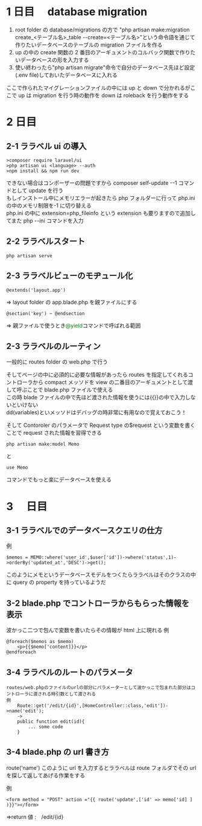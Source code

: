 # 1 日目　 database migration

1.  root folder の database/migrations の方で
    "php artisan make:migration create\_<テーブル名>\_table --create=<テーブル名>"という命令語を通じて作りたいデータベースのテーブルの migration ファイルを作る
2.  up の中の create 関数の 2 番目のアーギュメントのコルバック関数で作りたいデータベースの形を入力する
3.  使い終わったら"php artisan migrate"命令で自分のデータベース先ほど設定(.env file)しておいたデータベースに入れる

ここで作られたマイグレーションファイルの中には up と down で分かれるがここで up は migration を行う時の動作を down は roleback を行う動作をする

# 2 日目

## 2-1 ララベル ui の導入

    >composer require laravel/ui
    >php artisan ui <language> --auth
    >npm install && npm run dev

できない場合はコンポーザーの問題ですから composer self-update --1 コマンドとして update を行う</br>
もしインストール中にメモリエラーが起きたら php フォルダーに行って php.ini の中のメモリ制限を-1 に切り替える</br>
php.ini の中に extension=php_fileinfo という extension も要りますので追加してまた php --ini コマンドを入力</br>

## 2-2 ララベルスタート

    php artisan serve

## 2-3 ララベルビューのモヂュール化

    @extends('layout.app')

=> layout folder の app.blade.php を親ファイルにする

    @section('key') ~ @endsection

=> 親ファイルで使うとき<span style="color:green">@yield</span>コマンドで呼ばれる範囲

## 2-3 ララベルのルーティン

一般的に routes folder の web.php で行う<br>

そしてページの中に必須的に必要な情報があったら routes を指定してくれるコントローラから
compact メッソドを view の二番目のアーギュメントとして渡して呼ぶことで blade.php ファイルで使える<br>
この時 blade ファイルの中で先ほど渡された情報を使うには{{}}の中で入力しないといけない<br>
dd(variables)といメッソドはデバッグの時非常に有用なので覚えておこう！</br>

そして Contoroler のパラメータで Request type の$request という変数を書くことで request された情報を習得できる<br>

    php artisan make:model Memo

と

    use Memo

コマンドでもっと楽にデータベースを使える

# 3 　日目

## 3-1 ララベルでのデータベースクエリの仕方

例

    $memos = MEMO::where('user_id',$user['id'])->where('status',1)->orderBy('updated_at','DESC')->get();

このようにメモというデータベースモデルをつくたらララベルはそのクラスの中に query の property を持っているようだ

## 3-2 blade.php でコントローラからもらった情報を表示

波かっこ二つで包んで変数を書いたらその情報が html 上に現れる
例

    @foreach($memos as $memo)
        <p>{{$memo['content]}}</p>
    @endforeach

## 3-4 ララベルのルートのパラメータ

    routes/web.phpのファイルのurlの部分にパラメーターとして波かっこで包まれた部分はコントローラに渡される時引数として渡される
    例
        Route::get('/edit/{id}',[HomeController::class,'edit'])->name('edit');
        ->
        public function edit(id){
            ... some code
        }

## 3-4 blade.php の url 書き方

route('name') このように url を入力するとララベルは route フォルダでその url を探して返してあげる作業をする

例

    <form method = "POST" action ="{{ route('update',['id' => memo['id] ] )}}"></form>

=>return 値 :　/edit/{id}
